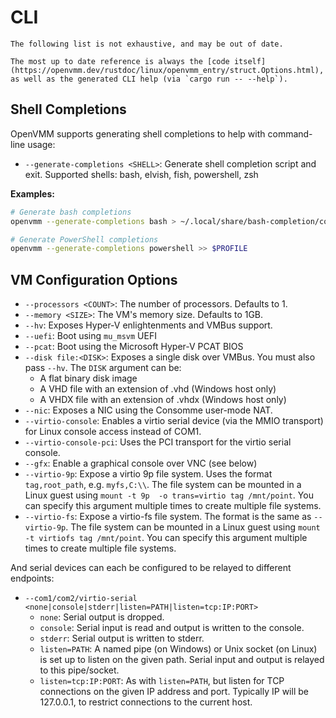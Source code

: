# CLI

```admonish danger title="Disclaimer"
The following list is not exhaustive, and may be out of date.

The most up to date reference is always the [code itself](https://openvmm.dev/rustdoc/linux/openvmm_entry/struct.Options.html),
as well as the generated CLI help (via `cargo run -- --help`).
```

## Shell Completions

OpenVMM supports generating shell completions to help with command-line usage:

* `--generate-completions <SHELL>`: Generate shell completion script and exit.
  Supported shells: bash, elvish, fish, powershell, zsh

**Examples:**
```bash
# Generate bash completions
openvmm --generate-completions bash > ~/.local/share/bash-completion/completions/openvmm

# Generate PowerShell completions  
openvmm --generate-completions powershell >> $PROFILE
```

## VM Configuration Options

* `--processors <COUNT>`: The number of processors. Defaults to 1.
* `--memory <SIZE>`: The VM's memory size. Defaults to 1GB.
* `--hv`: Exposes Hyper-V enlightenments and VMBus support.
* `--uefi`: Boot using `mu_msvm` UEFI
* `--pcat`: Boot using the Microsoft Hyper-V PCAT BIOS
* `--disk file:<DISK>`: Exposes a single disk over VMBus. You must also pass `--hv`. The `DISK` argument can be:
  * A flat binary disk image
  * A VHD file with an extension of .vhd (Windows host only)
  * A VHDX file with an extension of .vhdx (Windows host only)
* `--nic`: Exposes a NIC using the Consomme user-mode NAT.
* `--virtio-console`: Enables a virtio serial device (via the MMIO transport) for Linux console access instead of COM1.
* `--virtio-console-pci`: Uses the PCI transport for the virtio serial console.
* `--gfx`: Enable a graphical console over VNC (see below)
* `--virtio-9p`: Expose a virtio 9p file system. Uses the format `tag,root_path`, e.g. `myfs,C:\\`.
  The file system can be mounted in a Linux guest using `mount -t 9p  -o trans=virtio tag /mnt/point`.
  You can specify this argument multiple times to create multiple file systems.
* `--virtio-fs`: Expose a virtio-fs file system. The format is the same as `--virtio-9p`. The
  file system can be mounted in a Linux guest using `mount -t virtiofs tag /mnt/point`.
  You can specify this argument multiple times to create multiple file systems.

And serial devices can each be configured to be relayed to different endpoints:

* `--com1/com2/virtio-serial <none|console|stderr|listen=PATH|listen=tcp:IP:PORT>`
    * `none`: Serial output is dropped.
    * `console`: Serial input is read and output is written to the console.
    * `stderr`: Serial output is written to stderr.
    * `listen=PATH`: A named pipe (on Windows) or Unix socket (on Linux) is set
      up to listen on the given path. Serial input and output is relayed to this
      pipe/socket.
    * `listen=tcp:IP:PORT`: As with `listen=PATH`, but listen for TCP
      connections on the given IP address and port. Typically IP will be
      127.0.0.1, to restrict connections to the current host.
